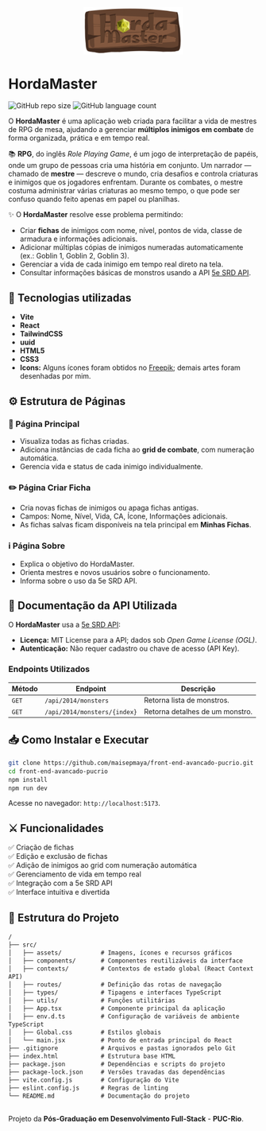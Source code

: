 <div align="center">
  <img src="src/assets/logo.png" alt="logo" width="200"/>
</div>

# HordaMaster 

![GitHub repo size](https://img.shields.io/github/repo-size/maisepmaya/front-end-puc-rio-project?style=for-the-badge)
![GitHub language count](https://img.shields.io/github/languages/count/maisepmaya/front-end-puc-rio-project?style=for-the-badge)

O **HordaMaster** é uma aplicação web criada para facilitar a vida de mestres de RPG de mesa, ajudando a gerenciar **múltiplos inimigos em combate** de forma organizada, prática e em tempo real.

📚 **RPG**, do inglês _Role Playing Game_, é um jogo de interpretação de papéis, onde um grupo de pessoas cria uma história em conjunto. Um narrador — chamado de **mestre** — descreve o mundo, cria desafios e controla criaturas e inimigos que os jogadores enfrentam. Durante os combates, o mestre costuma administrar várias criaturas ao mesmo tempo, o que pode ser confuso quando feito apenas em papel ou planilhas.

✨ O **HordaMaster** resolve esse problema permitindo:

- Criar **fichas** de inimigos com nome, nível, pontos de vida, classe de armadura e informações adicionais.
- Adicionar múltiplas cópias de inimigos numeradas automaticamente (ex.: Goblin 1, Goblin 2, Goblin 3).
- Gerenciar a vida de cada inimigo em tempo real direto na tela.
- Consultar informações básicas de monstros usando a API [5e SRD API](https://www.dnd5eapi.co/).

## 🚀 Tecnologias utilizadas

- **Vite**
- **React**
- **TailwindCSS**
- **uuid**
- **HTML5**
- **CSS3**
- **Icons:** Alguns ícones foram obtidos no [Freepik](https://www.freepik.com/); demais artes foram desenhadas por mim.

## ⚙️ Estrutura de Páginas

### 📌 Página Principal

- Visualiza todas as fichas criadas.
- Adiciona instâncias de cada ficha ao **grid de combate**, com numeração automática.
- Gerencia vida e status de cada inimigo individualmente.

### ✏️ Página Criar Ficha

- Cria novas fichas de inimigos ou apaga fichas antigas.
- Campos: Nome, Nível, Vida, CA, Ícone, Informações adicionais.
- As fichas salvas ficam disponíveis na tela principal em **Minhas Fichas**.

### ℹ️ Página Sobre

- Explica o objetivo do HordaMaster.
- Orienta mestres e novos usuários sobre o funcionamento.
- Informa sobre o uso da 5e SRD API.

## 🔗 Documentação da API Utilizada

O **HordaMaster** usa a [5e SRD API](https://www.dnd5eapi.co/):

- **Licença:** MIT License para a API; dados sob _Open Game License (OGL)_.
- **Autenticação:** Não requer cadastro ou chave de acesso (API Key).

### Endpoints Utilizados

| Método | Endpoint                     | Descrição                       |
| ------ | ---------------------------- | ------------------------------- |
| `GET`  | `/api/2014/monsters`         | Retorna lista de monstros.      |
| `GET`  | `/api/2014/monsters/{index}` | Retorna detalhes de um monstro. |

## 📥 Como Instalar e Executar

```bash
git clone https://github.com/maisepmaya/front-end-avancado-pucrio.git
cd front-end-avancado-pucrio
npm install
npm run dev
```

Acesse no navegador: `http://localhost:5173`.

## ⚔️ Funcionalidades

✅ Criação de fichas  
✅ Edição e exclusão de fichas  
✅ Adição de inimigos ao grid com numeração automática  
✅ Gerenciamento de vida em tempo real  
✅ Integração com a 5e SRD API  
✅ Interface intuitiva e divertida

## 📁 Estrutura do Projeto

```plaintext
/
├── src/
│   ├── assets/           # Imagens, ícones e recursos gráficos
│   ├── components/       # Componentes reutilizáveis da interface
│   ├── contexts/         # Contextos de estado global (React Context API)
│   ├── routes/           # Definição das rotas de navegação
│   ├── types/            # Tipagens e interfaces TypeScript
│   ├── utils/            # Funções utilitárias
│   ├── App.tsx           # Componente principal da aplicação
│   ├── env.d.ts          # Configuração de variáveis de ambiente TypeScript
│   ├── Global.css        # Estilos globais
│   └── main.jsx          # Ponto de entrada principal do React
├── .gitignore            # Arquivos e pastas ignorados pelo Git
├── index.html            # Estrutura base HTML
├── package.json          # Dependências e scripts do projeto
├── package-lock.json     # Versões travadas das dependências
├── vite.config.js        # Configuração do Vite
├── eslint.config.js      # Regras de linting
└── README.md             # Documentação do projeto
```


##

Projeto da **Pós-Graduação em Desenvolvimento Full-Stack** - **PUC-Rio**.
